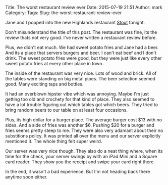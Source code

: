 Title: The worst restaurant review ever
Date: 2015-07-19 21:51
Author: mark
Category: 
Tags: 
Slug: the-worst-restaurant-review-ever

Jane and I popped into the new Highlands restaurant [Stout](https://www.courier-journal.com/story/news/local/highlands-crescenthill/2015/03/31/stout-burgers-beers-open-end-may/70730224/) tonight.

Don't misunderstand the title of this post. The restaurant was fine, its the review thats not very good. I've never written a restaurant review before.

Plus, we didn't eat much. We had sweet potato fries and Jane had a beer. And its a place that servers burgers and beer. I can't eat beef and I don't drink. The sweet potato fries were good, but they were just like every other sweet potato fries at every other place in town.

The inside of the restaurant was very nice. Lots of wood and brick. All of the tables were standing on big metal pipes. The beer selection seemed good. Many exciting taps and bottles.

It had an overblown hipster vibe which was annoying. Maybe I'm just getting too old and crochety for that kind of place. They also seemed to have a lot trouble figuring out which tables got which beers. They tried to bring random beers to our table on at least four occasions.

Plus, its high dollar for a burger place. The average burger cost $13 with no sides. And a side of fries was another $6. Pushing $20 for a burger and fries seems pretty steep to me. They were also very adamant about their no substitions policy. It was printed all over the menu and our server explicitly mentioned it. The whole thing felt super weird.

Our server was very nice though. They also do a neat thing where, when its time for the check, your server swings by with an iPad Mini and a Square card reader. They show you the receipt and swipe your card right there.

In the end, it wasn't a bad experience. But I'm not heading back there anytime soon either.

